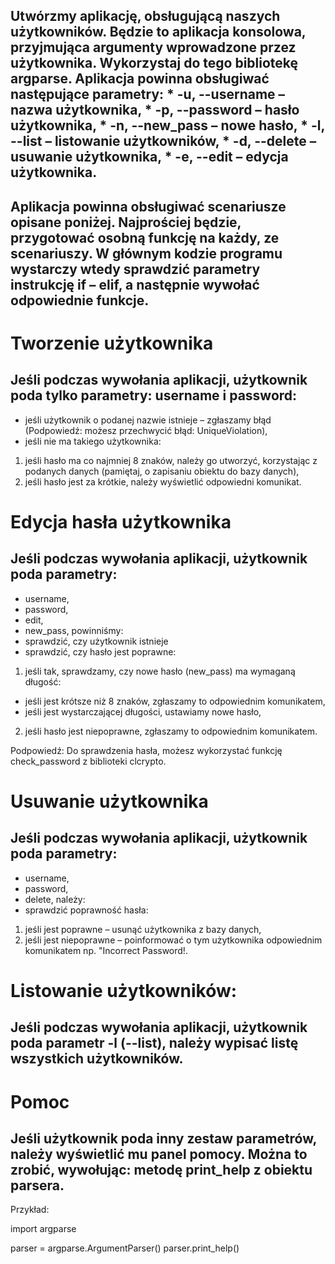 ## Utwórzmy aplikację, obsługującą naszych użytkowników. Będzie to aplikacja konsolowa, przyjmująca argumenty wprowadzone przez użytkownika. Wykorzystaj do tego bibliotekę argparse. Aplikacja powinna obsługiwać następujące parametry: * -u, --username – nazwa użytkownika, * -p, --password – hasło użytkownika, * -n, --new_pass – nowe hasło, * -l, --list – listowanie użytkowników, * -d, --delete – usuwanie użytkownika, * -e, --edit – edycja użytkownika.

## Aplikacja powinna obsługiwać scenariusze opisane poniżej. Najprościej będzie, przygotować osobną funkcję na każdy, ze scenariuszy. W głównym kodzie programu wystarczy wtedy sprawdzić parametry instrukcję if – elif, a następnie wywołać odpowiednie funkcje.

# Tworzenie użytkownika

## Jeśli podczas wywołania aplikacji, użytkownik poda tylko parametry: username i password:

* jeśli użytkownik o podanej nazwie istnieje – zgłaszamy błąd (Podpowiedź: możesz przechwycić błąd: UniqueViolation),
* jeśli nie ma takiego użytkownika:
 1. jeśli hasło ma co najmniej 8 znaków, należy go utworzyć, korzystając z podanych danych (pamiętaj, o zapisaniu obiektu do bazy danych),
 2. jeśli hasło jest za krótkie, należy wyświetlić odpowiedni komunikat.

# Edycja hasła użytkownika

## Jeśli podczas wywołania aplikacji, użytkownik poda parametry:

* username,
* password,
* edit,
* new_pass, powinniśmy:
* sprawdzić, czy użytkownik istnieje
* sprawdzić, czy hasło jest poprawne:
 1. jeśli tak, sprawdzamy, czy nowe hasło (new_pass) ma wymaganą długość:
   - jeśli jest krótsze niż 8 znaków, zgłaszamy to odpowiednim komunikatem,
   - jeśli jest wystarczającej długości, ustawiamy nowe hasło,
 2. jeśli hasło jest niepoprawne, zgłaszamy to odpowiednim komunikatem.

Podpowiedź: Do sprawdzenia hasła, możesz wykorzystać funkcję check_password z biblioteki clcrypto.

# Usuwanie użytkownika

## Jeśli podczas wywołania aplikacji, użytkownik poda parametry:

* username,
* password,
* delete, należy:
* sprawdzić poprawność hasła:
 1. jeśli jest poprawne – usunąć użytkownika z bazy danych,
 2. jeśli jest niepoprawne – poinformować o tym użytkownika odpowiednim komunikatem np. "Incorrect Password!.

# Listowanie użytkowników:

## Jeśli podczas wywołania aplikacji, użytkownik poda parametr -l (--list), należy wypisać listę wszystkich użytkowników.

# Pomoc

## Jeśli użytkownik poda inny zestaw parametrów, należy wyświetlić mu panel pomocy. Można to zrobić, wywołując: metodę print_help z obiektu parsera.

Przykład:

import argparse

parser = argparse.ArgumentParser()
parser.print_help()